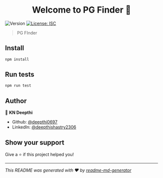 <h1 align="center">Welcome to PG Finder 👋</h1>
<p>
  <img alt="Version" src="https://img.shields.io/badge/version-1.0.0-blue.svg?cacheSeconds=2592000" />
  <a href="#" target="_blank">
    <img alt="License: ISC" src="https://img.shields.io/badge/License-ISC-yellow.svg" />
  </a>
</p>

> PG FInder

## Install

```sh
npm install
```

## Run tests

```sh
npm run test
```

## Author

👤 **KN Deepthi**

* Github: [@deepthi0697](https://github.com/deepthi0697)
* LinkedIn: [@deepthishastry2306](https://linkedin.com/in/deepthishastry2306)

## Show your support

Give a ⭐️ if this project helped you!

***
_This README was generated with ❤️ by [readme-md-generator](https://github.com/kefranabg/readme-md-generator)_
